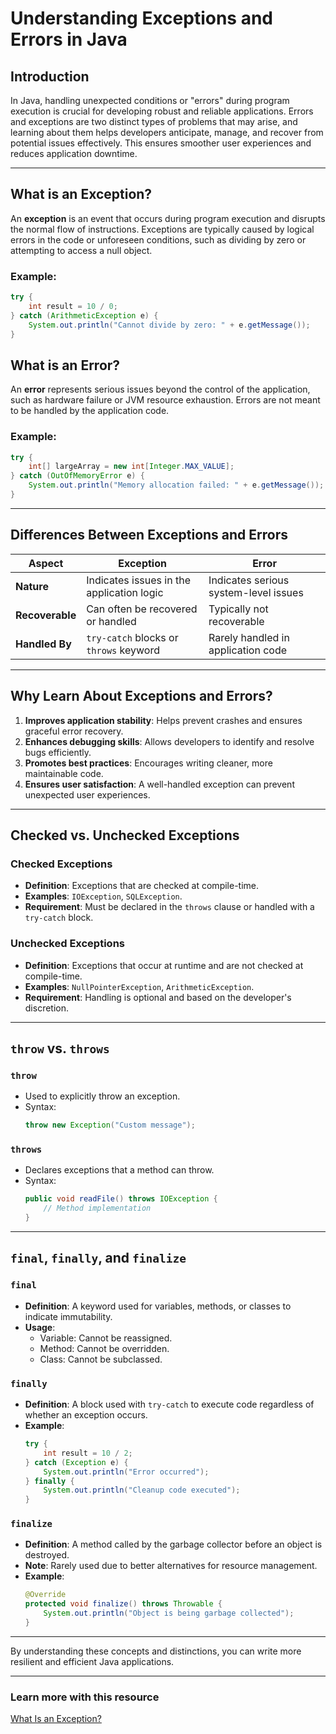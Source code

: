 # Understanding Exceptions and Errors in Java

## Introduction
In Java, handling unexpected conditions or "errors" during program execution is crucial for developing robust and reliable applications. Errors and exceptions are two distinct types of problems that may arise, and learning about them helps developers anticipate, manage, and recover from potential issues effectively. This ensures smoother user experiences and reduces application downtime.

---

## What is an Exception?
An **exception** is an event that occurs during program execution and disrupts the normal flow of instructions. Exceptions are typically caused by logical errors in the code or unforeseen conditions, such as dividing by zero or attempting to access a null object.

### Example:
```java
try {
    int result = 10 / 0;
} catch (ArithmeticException e) {
    System.out.println("Cannot divide by zero: " + e.getMessage());
}
```

## What is an Error?
An **error** represents serious issues beyond the control of the application, such as hardware failure or JVM resource exhaustion. Errors are not meant to be handled by the application code.

### Example:
```java
try {
    int[] largeArray = new int[Integer.MAX_VALUE];
} catch (OutOfMemoryError e) {
    System.out.println("Memory allocation failed: " + e.getMessage());
}
```

---

## Differences Between Exceptions and Errors
| Aspect            | Exception                              | Error                                    |
|-------------------|----------------------------------------|-----------------------------------------|
| **Nature**       | Indicates issues in the application logic | Indicates serious system-level issues   |
| **Recoverable**  | Can often be recovered or handled       | Typically not recoverable               |
| **Handled By**   | `try-catch` blocks or `throws` keyword  | Rarely handled in application code      |

---

## Why Learn About Exceptions and Errors?
1. **Improves application stability**: Helps prevent crashes and ensures graceful error recovery.
2. **Enhances debugging skills**: Allows developers to identify and resolve bugs efficiently.
3. **Promotes best practices**: Encourages writing cleaner, more maintainable code.
4. **Ensures user satisfaction**: A well-handled exception can prevent unexpected user experiences.

---

## Checked vs. Unchecked Exceptions

### Checked Exceptions
- **Definition**: Exceptions that are checked at compile-time.
- **Examples**: `IOException`, `SQLException`.
- **Requirement**: Must be declared in the `throws` clause or handled with a `try-catch` block.

### Unchecked Exceptions
- **Definition**: Exceptions that occur at runtime and are not checked at compile-time.
- **Examples**: `NullPointerException`, `ArithmeticException`.
- **Requirement**: Handling is optional and based on the developer's discretion.

---

## `throw` vs. `throws`

### `throw`
- Used to explicitly throw an exception.
- Syntax:
  ```java
  throw new Exception("Custom message");
  ```

### `throws`
- Declares exceptions that a method can throw.
- Syntax:
  ```java
  public void readFile() throws IOException {
      // Method implementation
  }
  ```

---

## `final`, `finally`, and `finalize`

### `final`
- **Definition**: A keyword used for variables, methods, or classes to indicate immutability.
- **Usage**:
  - Variable: Cannot be reassigned.
  - Method: Cannot be overridden.
  - Class: Cannot be subclassed.

### `finally`
- **Definition**: A block used with `try-catch` to execute code regardless of whether an exception occurs.
- **Example**:
  ```java
  try {
      int result = 10 / 2;
  } catch (Exception e) {
      System.out.println("Error occurred");
  } finally {
      System.out.println("Cleanup code executed");
  }
  ```

### `finalize`
- **Definition**: A method called by the garbage collector before an object is destroyed.
- **Note**: Rarely used due to better alternatives for resource management.
- **Example**:
  ```java
  @Override
  protected void finalize() throws Throwable {
      System.out.println("Object is being garbage collected");
  }
  ```

---

By understanding these concepts and distinctions, you can write more resilient and efficient Java applications.

---

### Learn more with this resource

[What Is an Exception?](https://docs.oracle.com/javase/tutorial/essential/exceptions/definition.html#:~:text=Definition%3A%20An%20exception%20is%20an,flow%20of%20the%20program's%20instructions.)
